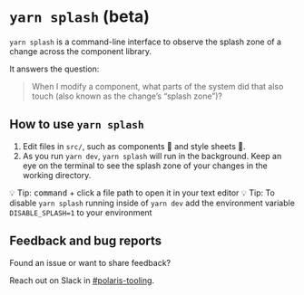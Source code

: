 # `yarn splash` (beta)

`yarn splash` is a command-line interface to observe the splash zone of a change across the component library.

It answers the question:

> When I modify a component, what parts of the system did that also touch (also known as the change’s “splash zone”)?

## How to use `yarn splash`

1. Edit files in `src/`, such as components 🧩 and style sheets 🎨.
2. As you run `yarn dev`, `yarn splash` will run in the background. Keep an eye on the terminal to see the splash zone of your changes in the working directory.

💡 Tip: <kbd>command</kbd> + click a file path to open it in your text editor
💡 Tip: To disable `yarn splash` running inside of `yarn dev` add the environment variable `DISABLE_SPLASH=1` to your environment

## Feedback and bug reports

Found an issue or want to share feedback?

Reach out on Slack in [#polaris-tooling](https://shopify.slack.com/messages/CCNUS0FML).
